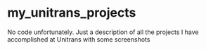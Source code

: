 # my_unitrans_projects
No code unfortunately. Just a description of all the projects I have accomplished at Unitrans with some screenshots
